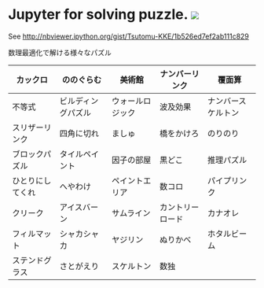 ﻿Jupyter for solving puzzle. [![](https://badge.imagelayers.io/tsutomu7/puzzle:latest.svg)](https://imagelayers.io/?images=tsutomu7/puzzle:latest)
======

See http://nbviewer.ipython.org/gist/Tsutomu-KKE/1b526ed7ef2ab111c829

数理最適化で解ける様々なパズル

カックロ | ののぐらむ | 美術館 | ナンバーリンク | 覆面算
--|--|--|--|--
不等式 | ビルディングパズル | ウォールロジック | 波及効果 | ナンバースケルトン
スリザーリンク | 四角に切れ | ましゅ | 橋をかけろ | のりのり
ブロックパズル | タイルペイント | 因子の部屋 | 黒どこ | 推理パズル
ひとりにしてくれ | へやわけ | ペイントエリア | 数コロ | パイプリンク
クリーク | アイスバーン | サムライン | カントリーロード | カナオレ
フィルマット | シャカシャカ | ヤジリン | ぬりかべ | ホタルビーム
ステンドグラス | さとがえり | スケルトン | 数独 | 


